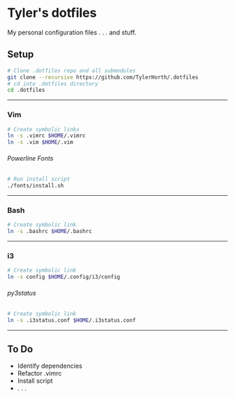 # Tyler's dotfiles
My personal configuration files . . . and stuff.
## Setup
```bash
# Clone .dotfiles repo and all submodules
git clone --recursive https://github.com/TylerHorth/.dotfiles
# cd into .dotfiles directory
cd .dotfiles
```
----
### Vim
```bash
# Create symbolic links
ln -s .vimrc $HOME/.vimrc
ln -s .vim $HOME/.vim
```
###### Powerline Fonts
```bash
# Run install script
./fonts/install.sh
```
----
### Bash
```bash
# Create symbolic link
ln -s .bashrc $HOME/.bashrc
```
----
### i3
```bash
# Create symbolic link
ln -s config $HOME/.config/i3/config
```
###### py3status
```bash
# Create symbolic link
ln -s .i3status.conf $HOME/.i3status.conf
```
----  
## To Do
- Identify dependencies
- Refactor .vimrc
- Install script
- . . . 
